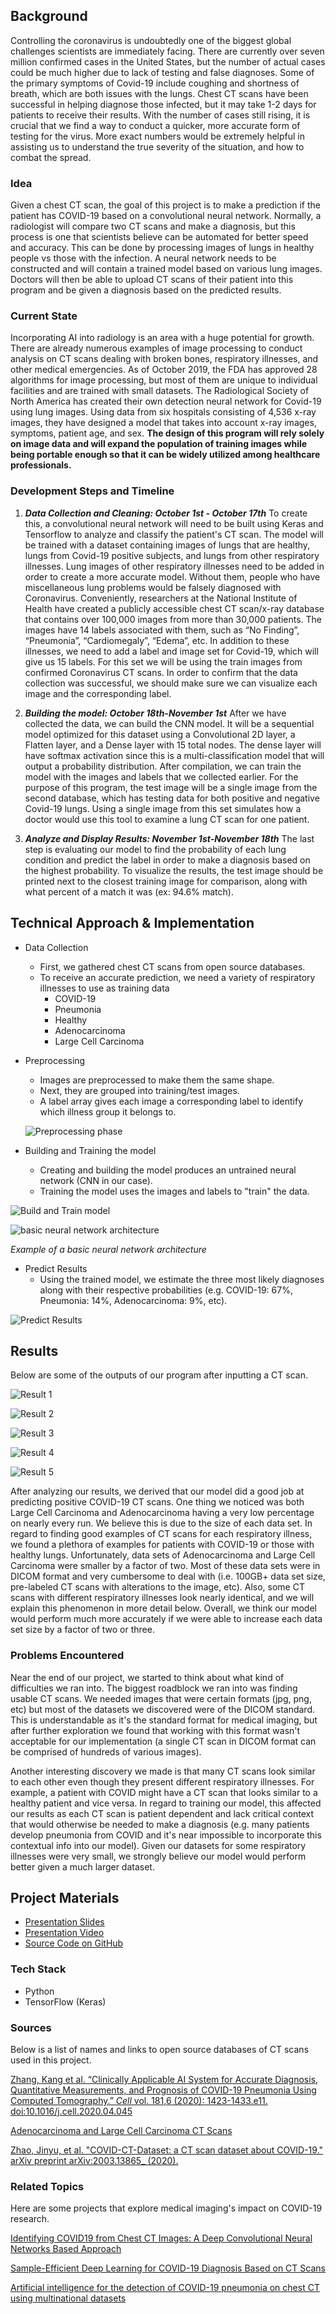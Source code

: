 
## Background
Controlling the coronavirus is undoubtedly one of the biggest global challenges scientists are immediately facing. There are currently over seven million confirmed cases in the United States, but the number of actual cases could be much higher due to lack of testing and false diagnoses. Some of the primary symptoms of Covid-19 include coughing and shortness of breath, which are both issues with the lungs. Chest CT scans have been successful in helping diagnose those infected, but it may take 1-2 days for patients to receive their results. With the number of cases still rising, it is crucial that we find a way to conduct a quicker, more accurate form of testing for the virus. More exact numbers would be extremely helpful in assisting us to understand the true severity of the situation, and how to combat the spread.

### Idea

Given a chest CT scan, the goal of this project is to make a prediction if the patient has COVID-19 based on a convolutional neural network. Normally, a radiologist will compare two CT scans and make a diagnosis, but this process is one that scientists believe can be automated for better speed and accuracy. This can be done by processing images of lungs in healthy people vs those with the infection. A neural network needs to be constructed and will contain a trained model based on various lung images. Doctors will then be able to upload CT scans of their patient into this program and be given a diagnosis based on the predicted results.

### Current State

Incorporating AI into radiology is an area with a huge potential for growth. There are already numerous examples of image processing to conduct analysis on CT scans dealing with broken bones, respiratory illnesses, and other medical emergencies. As of October 2019, the FDA has approved 28 algorithms for image processing, but most of them are unique to individual facilities and are trained with small datasets. The Radiological Society of North America has created their own detection neural network for Covid-19 using lung images. Using data from six hospitals consisting of 4,536 x-ray images, they have designed a model that takes into account x-ray images, symptoms, patient age, and sex. **The design of this program will rely solely on image data and will expand the population of training images while being portable enough so that it can be widely utilized among healthcare professionals.**

### Development Steps and Timeline

 1. ***Data Collection and Cleaning: October 1st - October 17th***
    To create this, a convolutional neural network will need to be built using Keras and Tensorflow to analyze and classify the patient's CT scan. The model will be trained with a dataset containing images of lungs that are healthy, lungs from Covid-19 positive subjects, and lungs from other respiratory illnesses. Lung images of other respiratory illnesses need to be added in order to create a more accurate model. Without them, people who have miscellaneous lung problems would be falsely diagnosed with Coronavirus. Conveniently, researchers at the National Institute of Health have created a publicly accessible chest CT scan/x-ray database that contains over 100,000 images from more than 30,000 patients. The images have 14 labels associated with them, such as “No Finding”, “Pneumonia”, “Cardiomegaly”, “Edema”, etc. In addition to these illnesses, we need to add a label and image set for Covid-19, which will give us 15 labels. For this set we will be using the train images from confirmed Coronavirus CT scans. In order to confirm that the data collection was successful, we should make sure we can visualize each image and the corresponding label.

2.  ***Building the model: October 18th-November 1st***
    After we have collected the data, we can build the CNN model. It will be a sequential model optimized for this dataset using a Convolutional 2D layer, a Flatten layer, and a Dense layer with 15 total nodes. The dense layer will have softmax activation since this is a multi-classification model that will output a probability distribution. After compilation, we can train the model with the images and labels that we collected earlier. For the purpose of this program, the test image will be a single image from the second database, which has testing data for both positive and negative Covid-19 lungs. Using a single image from this set simulates how a doctor would use this tool to examine a lung CT scan for one patient.
3. ***Analyze and Display Results: November 1st-November 18th***
    The last step is evaluating our model to find the probability of each lung condition and predict the label in order to make a diagnosis based on the highest probability. To visualize the results, the test image should be printed next to the closest training image for comparison, along with what percent of a match it was (ex: 94.6% match).

## Technical Approach & Implementation

 - Data Collection
	 - First, we gathered chest CT scans from open source databases.
	 - To receive an accurate prediction, we need a variety of respiratory illnesses to use as training data
		 - COVID-19
		 - Pneumonia
		 - Healthy
		 - Adenocarcinoma
		 - Large Cell Carcinoma
 - Preprocessing
	 - Images are preprocessed to make them the same shape.
	 - Next, they are grouped into training/test images.
	 - A label array gives each image a corresponding label to identify which illness group it belongs to.
	 
	 ![Preprocessing phase](https://i.imgur.com/4h25i3J.png)

 - Building and Training the model
	 - Creating and building the model produces an untrained neural network (CNN in our case).
	 - Training the model uses the images and labels to "train" the data.

![Build and Train model](https://i.imgur.com/7Q3lWM9.png)

![basic neural network architecture](https://i.imgur.com/60TC6W4.png)
  
*Example of a basic neural network architecture*
 - Predict Results
	 - Using the trained model, we estimate the three most likely diagnoses along with their respective probabilities (e.g. COVID-19: 67%, Pneumonia: 14%, Adenocarcinoma: 9%, etc).
	
![Predict Results](https://i.imgur.com/bmCkDdO.png)

## Results
Below are some of the outputs of our program after inputting a CT scan.

![Result 1](https://i.imgur.com/PvdOZ6U.png)

![Result 2](https://i.imgur.com/Rgm0L6J.png)

![Result 3](https://i.imgur.com/ol9RDMx.png)

![Result 4](https://i.imgur.com/EG8J30U.png)

![Result 5](https://i.imgur.com/YhVFiBw.png)

After analyzing our results, we derived that our model did a good job at predicting positive COVID-19 CT scans. One thing we noticed was both Large Cell Carcinoma and Adenocarcinoma having a very low percentage on nearly every run. We believe this is due to the size of each data set. In regard to finding good examples of CT scans for each respiratory illness, we found a plethora of examples for patients with COVID-19 or those with healthy lungs. Unfortunately, data sets of Adenocarcinoma and Large Cell Carcinoma were smaller by a factor of two. Most of these data sets were in DICOM format and very cumbersome to deal with (i.e. 100GB+ data set size, pre-labeled CT scans with alterations to the image, etc). Also, some CT scans with different respiratory illnesses look nearly identical, and we will explain this phenomenon in more detail below. Overall, we think our model would perform much more accurately if we were able to increase each data set size by a factor of two or three.

### Problems Encountered
Near the end of our project, we started to think about what kind of difficulties we ran into. The biggest roadblock we ran into was finding usable CT scans. We needed images that were certain formats (jpg, png, etc) but most of the datasets we discovered were of the DICOM standard. This is understandable as it's the standard format for medical imaging, but after further exploration we found that working with this format wasn't acceptable for our implementation (a single CT scan in DICOM format can be comprised of hundreds of various images).

Another interesting discovery we made is that many CT scans look similar to each other even though they present different respiratory illnesses. For example, a patient with COVID might have a CT scan that looks similar to a healthy patient and vice versa. In regard to training our model, this affected our results as each CT scan is patient dependent and lack critical context that would otherwise be needed to make a diagnosis (e.g. many patients develop pneumonia from COVID and it's near impossible to incorporate this contextual info into our model). Given our datasets for some respiratory illnesses were very small, we strongly believe our model would perform better given a much larger dataset.

## Project Materials

 - [Presentation Slides](https://docs.google.com/presentation/d/1nr-n63nrJ9jsreuh-RTk1XlCcX8rok-jeBqi4GhL3zY/edit?usp=sharing)
 - [Presentation Video](https://drive.google.com/file/d/1iFuPBp_VFopdzyHgY0gxxrm1S4wjgs4a/view?usp=sharing)
 - [Source Code on GitHub](https://github.com/sgronseth/CovidLungAnalysis)

### Tech Stack
 - Python
 - TensorFlow (Keras)

### Sources
Below is a list of names and links to open source databases of CT scans used in this project.

[Zhang, Kang et al. “Clinically Applicable AI System for Accurate Diagnosis, Quantitative Measurements, and Prognosis of COVID-19 Pneumonia Using Computed Tomography.” _Cell_ vol. 181,6 (2020): 1423-1433.e11. doi:10.1016/j.cell.2020.04.045](https://www.ncbi.nlm.nih.gov/pmc/articles/PMC7196900/)

[Adenocarcinoma and Large Cell Carcinoma CT Scans](https://www.kaggle.com/mohamedhanyyy/chest-ctscan-images/metadata)

[Zhao, Jinyu, et al. "COVID-CT-Dataset: a CT scan dataset about COVID-19."  arXiv preprint arXiv:2003.13865_  (2020).](https://arxiv.org/abs/2003.13865)

### Related Topics
Here are some projects that explore medical imaging's impact on COVID-19 research.

[Identifying COVID19 from Chest CT Images: A Deep Convolutional Neural Networks Based Approach](https://www.hindawi.com/journals/jhe/2020/8843664/)

[Sample-Efficient Deep Learning for COVID-19 Diagnosis Based on CT Scans](https://www.medrxiv.org/content/10.1101/2020.04.13.20063941v1)

[Artificial intelligence for the detection of COVID-19 pneumonia on chest CT using multinational datasets](https://www.nature.com/articles/s41467-020-17971-2)
